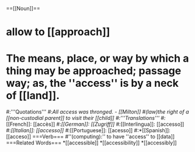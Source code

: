 ==[[Noun]]==
# allow to [[approach]]
# The means, place, or way by which a thing may be approached; passage way; as, the ''access'' is by a neck of [[land]].
#:'''Quotations'''
#:*All access was thronged. - [[Milton]] 
#(law)the right of a [[non-custodial parent]] to visit their [[child]]
#:'''Translations'''
#:*[[French]]: [[accès]]
#:*[[German]]: [[Zugriff]]
#:*[[Interlingua]]: [[accesso]]
#:*[[Italian]]: [[accesso]]
#:*[[Portuguese]]: [[acesso]]
#:*[[Spanish]]: [[acceso]]
===Verb===
#''(computing):'' to have ''access'' to [[data]]
===Related Words===
*[[accessible]]
*[[accessibility]]
*[[accessibly]]